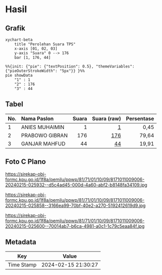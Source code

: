 # Hasil

## Grafik

```mermaid
xychart-beta
    title "Perolehan Suara TPS"
    x-axis [01, 02, 03]
    y-axis "Suara" 0 --> 176
    bar [1, 176, 44]
```

```mermaid
%%{init: {"pie": {"textPosition": 0.5}, "themeVariables": {"pieOuterStrokeWidth": "5px"}} }%%
pie showData
    "1" : 1
    "2" : 176
    "3" : 44
```

## Tabel

| No. | Nama Paslon    | Suara | Suara (raw) | Persentase |
|:--- |:-------------- | -----:| -----------:| ----------:|
| 1   | ANIES MUHAIMIN | 1     | [1][p-1]    | 0,45       |
| 2   | PRABOWO GIBRAN | 176   | [176][p-2]  | 79,64      |
| 3   | GANJAR MAHFUD  | 44    | [44][p-3]   | 19,91      |


[p-1]: https://github.com/gigit-pemilu/pemilu-2024-81-maluku/blob/main/pilpres/hitung-suara/sub/81-maluku/sub/71-kota-ambon/sub/01-nusaniwe/sub/1009-kudamati/sub/006-tps/sub/paslon-1.txt
[p-2]: https://github.com/gigit-pemilu/pemilu-2024-81-maluku/blob/main/pilpres/hitung-suara/sub/81-maluku/sub/71-kota-ambon/sub/01-nusaniwe/sub/1009-kudamati/sub/006-tps/sub/paslon-2.txt
[p-3]: https://github.com/gigit-pemilu/pemilu-2024-81-maluku/blob/main/pilpres/hitung-suara/sub/81-maluku/sub/71-kota-ambon/sub/01-nusaniwe/sub/1009-kudamati/sub/006-tps/sub/paslon-3.txt

## Foto C Plano

https://sirekap-obj-formc.kpu.go.id/1f8a/pemilu/ppwp/81/71/01/10/09/8171011009006-20240215-025932--d5c4ad45-000d-4a60-abf2-b8148fa34109.jpg

https://sirekap-obj-formc.kpu.go.id/1f8a/pemilu/ppwp/81/71/01/10/09/8171011009006-20240215-025858--3166ea99-70bf-40e2-a270-5192412619d9.jpg

https://sirekap-obj-formc.kpu.go.id/1f8a/pemilu/ppwp/81/71/01/10/09/8171011009006-20240215-025600--70014ab7-b6ca-4981-a0c1-1c79c5eaa84f.jpg


## Metadata

| Key        | Value               |
| ---------- | ------------------- |
| Time Stamp | 2024-02-15 21:30:27 |



